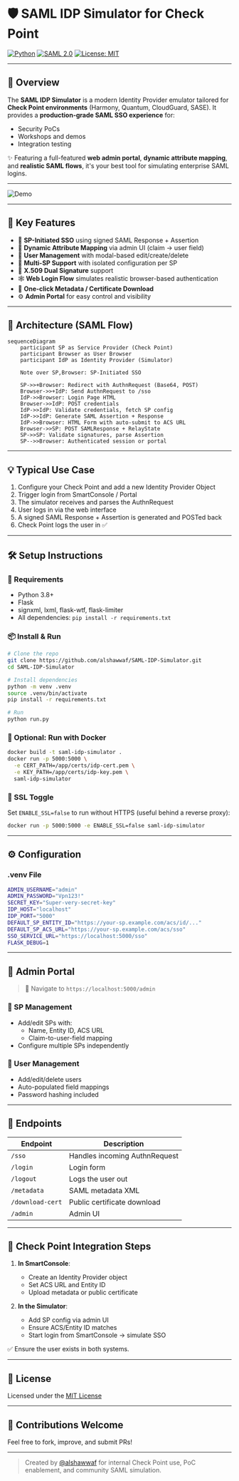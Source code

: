 # 🛡️ SAML IDP Simulator for Check Point

[![Python](https://img.shields.io/badge/python-3.8%2B-blue)](https://www.python.org/)  [![SAML 2.0](https://img.shields.io/badge/SAML-2.0-green)](https://en.wikipedia.org/wiki/SAML_2.0)  [![License: MIT](https://img.shields.io/badge/License-MIT-yellow.svg)](LICENSE)

---

## 🚀 Overview

The **SAML IDP Simulator** is a modern Identity Provider emulator tailored for **Check Point environments** (Harmony, Quantum, CloudGuard, SASE). It provides a **production-grade SAML SSO experience** for:

- Security PoCs
- Workshops and demos
- Integration testing

✨ Featuring a full-featured **web admin portal**, **dynamic attribute mapping**, and **realistic SAML flows**, it's your best tool for simulating enterprise SAML logins.

---

![Demo](https://github.com/alshawwaf/SAML_IDP_Simulator/blob/main/assets/Demo-SC.gif)

---

## 🌟 Key Features

- 🔐 **SP-Initiated SSO** using signed SAML Response + Assertion  
- 🧩 **Dynamic Attribute Mapping** via admin UI (claim → user field)  
- 👤 **User Management** with modal-based edit/create/delete  
- 🧪 **Multi-SP Support** with isolated configuration per SP  
- 🔑 **X.509 Dual Signature** support  
- 🕸️ **Web Login Flow** simulates realistic browser-based authentication  
- 📁 **One-click Metadata / Certificate Download**  
- ⚙️ **Admin Portal** for easy control and visibility  

---

## 🧱 Architecture (SAML Flow)

```mermaid
sequenceDiagram
    participant SP as Service Provider (Check Point)
    participant Browser as User Browser
    participant IdP as Identity Provider (Simulator)

    Note over SP,Browser: SP-Initiated SSO

    SP->>+Browser: Redirect with AuthnRequest (Base64, POST)
    Browser->>+IdP: Send AuthnRequest to /sso
    IdP->>Browser: Login Page HTML
    Browser->>IdP: POST credentials
    IdP->>IdP: Validate credentials, fetch SP config
    IdP->>IdP: Generate SAML Assertion + Response
    IdP->>Browser: HTML Form with auto-submit to ACS URL
    Browser->>SP: POST SAMLResponse + RelayState
    SP->>SP: Validate signatures, parse Assertion
    SP-->>Browser: Authenticated session or portal
```


---

## 💡 Typical Use Case

1. Configure your Check Point and add a new Identity Provider Object
2. Trigger login from SmartConsole / Portal  
3. The simulator receives and parses the AuthnRequest  
4. User logs in via the web interface  
5. A signed SAML Response + Assertion is generated and POSTed back  
6. Check Point logs the user in ✅

---

## 🛠️ Setup Instructions

### 🔧 Requirements

- Python 3.8+
- Flask
- signxml, lxml, flask-wtf, flask-limiter
- All dependencies: `pip install -r requirements.txt`

### 📦 Install & Run

```bash
# Clone the repo
git clone https://github.com/alshawwaf/SAML-IDP-Simulator.git
cd SAML-IDP-Simulator

# Install dependencies
python -m venv .venv
source .venv/bin/activate
pip install -r requirements.txt

# Run
python run.py
```

### 🐳 Optional: Run with Docker

```bash
docker build -t saml-idp-simulator .
docker run -p 5000:5000 \
  -e CERT_PATH=/app/certs/idp-cert.pem \
  -e KEY_PATH=/app/certs/idp-key.pem \
  saml-idp-simulator
```

### 🔄 SSL Toggle
Set `ENABLE_SSL=false` to run without HTTPS (useful behind a reverse proxy):

```bash
docker run -p 5000:5000 -e ENABLE_SSL=false saml-idp-simulator
```
---

## ⚙️ Configuration

### .venv File

```bash
ADMIN_USERNAME="admin"
ADMIN_PASSWORD="Vpn123!"
SECRET_KEY="Super-very-secret-key"
IDP_HOST="localhost"
IDP_PORT="5000"
DEFAULT_SP_ENTITY_ID="https://your-sp.example.com/acs/id/..."
DEFAULT_SP_ACS_URL="https://your-sp.example.com/acs/sso"
SSO_SERVICE_URL="https://localhost:5000/sso"
FLASK_DEBUG=1
```

---

## 🔐 Admin Portal

> 🧭 Navigate to `https://localhost:5000/admin`

### 🔹 SP Management
- Add/edit SPs with:
  - Name, Entity ID, ACS URL
  - Claim-to-user-field mapping
- Configure multiple SPs independently

### 🔹 User Management
- Add/edit/delete users
- Auto-populated field mappings
- Password hashing included

---

## 🔄 Endpoints

| Endpoint           | Description                      |
|--------------------|----------------------------------|
| `/sso`             | Handles incoming AuthnRequest    |
| `/login`           | Login form                       |
| `/logout`          | Logs the user out                |
| `/metadata`        | SAML metadata XML                |
| `/download-cert`   | Public certificate download      |
| `/admin`           | Admin UI                         |

---

## 🧪 Check Point Integration Steps

1. **In SmartConsole**:
   - Create an Identity Provider object
   - Set ACS URL and Entity ID
   - Upload metadata or public certificate

2. **In the Simulator**:
   - Add SP config via admin UI
   - Ensure ACS/Entity ID matches
   - Start login from SmartConsole → simulate SSO

✅ Ensure the user exists in both systems.

---

## 📄 License

Licensed under the [MIT License](LICENSE)

---

## 🙌 Contributions Welcome

Feel free to fork, improve, and submit PRs!

---

> Created by [@alshawwaf](https://github.com/alshawwaf) for internal Check Point use, PoC enablement, and community SAML simulation.


